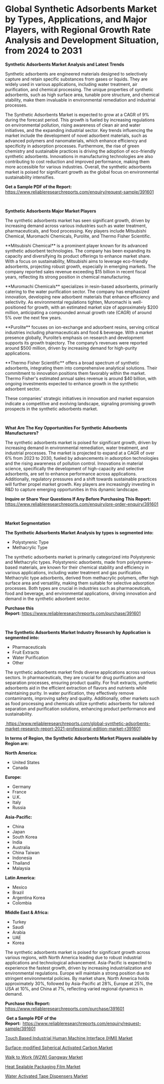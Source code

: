 <p><h1>Global Synthetic Adsorbents Market by Types, Applications, and Major Players, with Regional Growth Rate Analysis and Development Situation, from 2024 to 2031</h1></p><p><strong>Synthetic Adsorbents Market Analysis and Latest Trends</strong></p>
<p><p>Synthetic adsorbents are engineered materials designed to selectively capture and retain specific substances from gases or liquids. They are widely used in various applications, including water treatment, air purification, and chemical processing. The unique properties of synthetic adsorbents, such as high surface area, tunable pore structure, and chemical stability, make them invaluable in environmental remediation and industrial processes.</p><p>The Synthetic Adsorbents Market is expected to grow at a CAGR of 9% during the forecast period. This growth is fueled by increasing regulations on environmental pollution, rising awareness of clean air and water initiatives, and the expanding industrial sector. Key trends influencing the market include the development of novel adsorbent materials, such as advanced polymers and nanomaterials, which enhance efficiency and specificity in adsorption processes. Furthermore, the rise of green chemistry and sustainable practices is driving the adoption of eco-friendly synthetic adsorbents. Innovations in manufacturing technologies are also contributing to cost reduction and improved performance, making them more accessible for various industries. Overall, the synthetic adsorbents market is poised for significant growth as the global focus on environmental sustainability intensifies.</p></p>
<p><strong>Get a Sample PDF of the Report:&nbsp;</strong> <a href="https://www.reliableresearchreports.com/enquiry/request-sample/391601?utm_campaign=7&utm_medium=2&utm_source=Github&utm_content=ia&utm_term=26102024&utm_id=synthetic-adsorbents">https://www.reliableresearchreports.com/enquiry/request-sample/391601</a></p>
<p>&nbsp;</p>
<p><strong>Synthetic Adsorbents Major Market Players</strong></p>
<p><p>The synthetic adsorbents market has seen significant growth, driven by increasing demand across various industries such as water treatment, pharmaceuticals, and food processing. Key players include Mitsubishi Chemical, Muromachi Chemicals, Purolite, and Thermo Fisher Scientific.</p><p>**Mitsubishi Chemical** is a prominent player known for its advanced synthetic adsorbent technologies. The company has been expanding its capacity and diversifying its product offerings to enhance market share. With a focus on sustainability, Mitsubishi aims to leverage eco-friendly adsorbents, projecting robust growth, especially in emerging markets. The company reported sales revenue exceeding $15 billion in recent fiscal years, reflecting its strong position in chemical manufacturing.</p><p>**Muromachi Chemicals** specializes in resin-based adsorbents, primarily catering to the water purification sector. The company has emphasized innovation, developing new adsorbent materials that enhance efficiency and selectivity. As environmental regulations tighten, Muromachi is well-positioned for growth, with an estimated market size of approximately $200 million, anticipating a compounded annual growth rate (CAGR) of around 5% over the next few years.</p><p>**Purolite** focuses on ion-exchange and adsorbent resins, serving critical industries including pharmaceuticals and food & beverage. With a market presence globally, Purolite’s emphasis on research and development supports its growth trajectory. The company’s revenues were reported around $500 million, driven by increasing demand for high-purity applications.</p><p>**Thermo Fisher Scientific** offers a broad spectrum of synthetic adsorbents, integrating them into comprehensive analytical solutions. Their commitment to innovation positions them favorably within the market. Thermo Fisher's estimated annual sales revenue is around $40 billion, with ongoing investments expected to enhance growth in the synthetic adsorbent sector.</p><p>These companies' strategic initiatives in innovation and market expansion indicate a competitive and evolving landscape, signaling promising growth prospects in the synthetic adsorbents market.</p></p>
<p>&nbsp;</p>
<p><strong>What Are The Key Opportunities For Synthetic Adsorbents Manufacturers?</strong></p>
<p><p>The synthetic adsorbents market is poised for significant growth, driven by increasing demand in environmental remediation, water treatment, and industrial processes. The market is projected to expand at a CAGR of over 6% from 2023 to 2030, fueled by advancements in adsorption technologies and the rising awareness of pollution control. Innovations in material science, specifically the development of high-capacity and selective adsorbents, are set to enhance performance across applications. Additionally, regulatory pressures and a shift towards sustainable practices will further propel market growth. Key players are increasingly investing in R&D to capture emerging opportunities in this dynamic landscape.</p></p>
<p><strong>Inquire or Share Your Questions If Any Before Purchasing This Report:</strong> <a href="https://www.reliableresearchreports.com/enquiry/pre-order-enquiry/391601?utm_campaign=7&utm_medium=2&utm_source=Github&utm_content=ia&utm_term=26102024&utm_id=synthetic-adsorbents">https://www.reliableresearchreports.com/enquiry/pre-order-enquiry/391601</a></p>
<p>&nbsp;</p>
<p><strong>Market Segmentation</strong></p>
<p><strong>The Synthetic Adsorbents Market Analysis by types is segmented into:</strong></p>
<p><ul><li>Polystyrenic Type</li><li>Methacrylic Type</li></ul></p>
<p><p>The synthetic adsorbents market is primarily categorized into Polystyrenic and Methacrylic types. Polystyrenic adsorbents, made from polystyrene-based materials, are known for their chemical stability and efficiency in various applications, including water treatment and gas purification. Methacrylic type adsorbents, derived from methacrylic polymers, offer high surface area and versatility, making them suitable for selective adsorption processes. Both types are crucial in industries such as pharmaceuticals, food and beverage, and environmental applications, driving innovation and demand in the synthetic adsorbent sector.</p></p>
<p><strong>Purchase this Report:&nbsp;</strong><a href="https://www.reliableresearchreports.com/purchase/391601?utm_campaign=7&utm_medium=2&utm_source=Github&utm_content=ia&utm_term=26102024&utm_id=synthetic-adsorbents">https://www.reliableresearchreports.com/purchase/391601</a></p>
<p>&nbsp;</p>
<p><strong>The Synthetic Adsorbents Market Industry Research by Application is segmented into:</strong></p>
<p><ul><li>Pharmaceuticals</li><li>Fruit Extracts</li><li>Water Purification</li><li>Other</li></ul></p>
<p><p>The synthetic adsorbents market finds diverse applications across various sectors. In pharmaceuticals, they are crucial for drug purification and separation processes, ensuring product quality. For fruit extracts, synthetic adsorbents aid in the efficient extraction of flavors and nutrients while maintaining purity. In water purification, they effectively remove contaminants, improving safety and quality. Additionally, other markets such as food processing and chemicals utilize synthetic adsorbents for tailored separation and purification solutions, enhancing product performance and sustainability.</p></p>
<p><a href="https://www.reliableresearchreports.com/global-synthetic-adsorbents-market-research-report-2021-professional-edition-market-r391601?utm_campaign=7&utm_medium=2&utm_source=Github&utm_content=ia&utm_term=26102024&utm_id=synthetic-adsorbents">&nbsp;https://www.reliableresearchreports.com/global-synthetic-adsorbents-market-research-report-2021-professional-edition-market-r391601</a></p>
<p><strong>In terms of Region, the Synthetic Adsorbents Market Players available by Region are:</strong></p>
<p>
    <p> <strong> North America: </strong>
        <ul>
            <li>United States</li>
            <li>Canada</li>
        </ul>
        </p> 
    <p> <strong> Europe: </strong>
        <ul>
            <li>Germany</li>
            <li>France</li>
            <li>U.K.</li>
            <li>Italy</li>
            <li>Russia</li>
        </ul>
        </p> 
    <p> <strong> Asia-Pacific: </strong>
        <ul>
            <li>China</li>
            <li>Japan</li>
            <li>South Korea</li>
            <li>India</li>
            <li>Australia</li>
            <li>China Taiwan</li>
            <li>Indonesia</li>
            <li>Thailand</li>
            <li>Malaysia</li>
        </ul>
        </p> 
    <p> <strong> Latin America: </strong>
        <ul>
            <li>Mexico</li>
            <li>Brazil</li>
            <li>Argentina Korea</li>
            <li>Colombia</li>
        </ul>
        </p> 
    <p> <strong> Middle East & Africa: </strong>
        <ul>
            <li>Turkey</li>
            <li>Saudi</li>
            <li>Arabia</li>
            <li>UAE</li>
            <li>Korea</li>
        </ul>
    </p>
    </p>
<p><p>The synthetic adsorbents market is poised for significant growth across various regions, with North America leading due to robust industrial applications and technological advancement. Asia-Pacific is expected to experience the fastest growth, driven by increasing industrialization and environmental regulations. Europe will maintain a strong position due to stringent environmental policies. By market share, North America holds approximately 30%, followed by Asia-Pacific at 28%, Europe at 25%, the USA at 10%, and China at 7%, reflecting varied regional dynamics in demand.</p></p>
<p><strong>Purchase this Report: </strong><a href="https://www.reliableresearchreports.com/purchase/391601?utm_campaign=7&utm_medium=2&utm_source=Github&utm_content=ia&utm_term=26102024&utm_id=synthetic-adsorbents">https://www.reliableresearchreports.com/purchase/391601</a></p>
<p>&nbsp;<strong>Get a Sample PDF of the Report:&nbsp;&nbsp;</strong><a href="https://www.reliableresearchreports.com/enquiry/request-sample/391601?utm_campaign=7&utm_medium=2&utm_source=Github&utm_content=ia&utm_term=26102024&utm_id=synthetic-adsorbents">https://www.reliableresearchreports.com/enquiry/request-sample/391601</a></p>
<p><strong></strong></p>
<p><p><a href="https://www.linkedin.com/pulse/charting-future-comprehensive-analysis-global-touch-based-mnkvf?utm_campaign=7&utm_medium=2&utm_source=Github&utm_content=ia&utm_term=26102024&utm_id=synthetic-adsorbents">Touch Based Industrial Human Machine Interface (HMI) Market</a></p><p><a href="https://github.com/MelgarBasny/Market-Research-Report-List-1/blob/main/surface-modified-spherical-activated-carbon-market.md?utm_campaign=7&utm_medium=2&utm_source=Github&utm_content=ia&utm_term=26102024&utm_id=synthetic-adsorbents">Surface-modified Spherical Activated Carbon Market</a></p><p><a href="https://www.linkedin.com/pulse/global-walk-work-w2w-gangway-market-analysis-trends-forecasts-jyclf?utm_campaign=7&utm_medium=2&utm_source=Github&utm_content=ia&utm_term=26102024&utm_id=synthetic-adsorbents">Walk to Work (W2W) Gangway Market</a></p><p><a href="https://github.com/darientvns/Market-Research-Report-List-1/blob/main/heat-sealable-packaging-film-market.md?utm_campaign=7&utm_medium=2&utm_source=Github&utm_content=ia&utm_term=26102024&utm_id=synthetic-adsorbents">Heat Sealable Packaging Film Market</a></p><p><a href="https://issuu.com/reportprime-2/docs/water-activated-tape-dispensers-mar_a0ae167c0a5477?utm_campaign=7&utm_medium=2&utm_source=Github&utm_content=ia&utm_term=26102024&utm_id=synthetic-adsorbents">Water Activated Tape Dispensers Market</a></p></p>